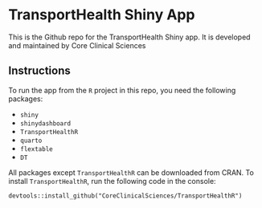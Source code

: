 # TransportHealth Shiny App

This is the Github repo for the TransportHealth Shiny app. It is developed and maintained by Core Clinical Sciences

## Instructions

To run the app from the `R` project in this repo, you need the following packages:

- `shiny`
- `shinydashboard`
- `TransportHealthR`
- `quarto`
- `flextable`
- `DT`

All packages except `TransportHealthR` can be downloaded from CRAN. To install `TransportHealthR`, run the following code in the console:

`devtools::install_github("CoreClinicalSciences/TransportHealthR")`
